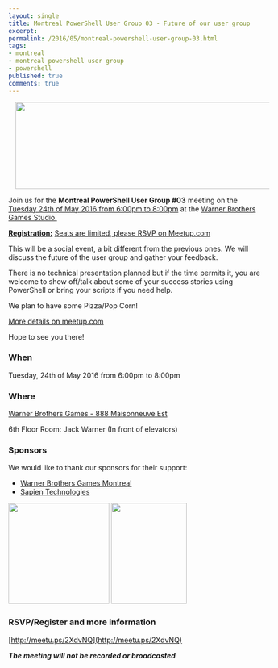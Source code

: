 ```yaml
---
layout: single
title: Montreal PowerShell User Group 03 - Future of our user group
excerpt: 
permalink: /2016/05/montreal-powershell-user-group-03.html
tags: 
- montreal
- montreal powershell user group
- powershell
published: true
comments: true
---
```


 
<a href="{{ base_path }}/images/2016/20160522_Montreal_PowerShell_User_Group_%2303_-_Future_of_our_user_group/mtlpug__1244093539__-1600x438.jpg" imageanchor="1" style="margin-left: 1em; margin-right: 1em;"><img border="0" height="172" src="{{ base_path }}/images/2016/20160522_Montreal_PowerShell_User_Group_%2303_-_Future_of_our_user_group/mtlpug__1361443292__-640x175.jpg" width="640" /></a>

Join us for the <b>Montreal PowerShell User Group #03</b> meeting on the <u>Tuesday 24th of May 2016 from 6:00pm to 8:00pm</u> at the <u>Warner Brothers Games Studio.</u>

<b><u>Registration:</u></b> <a href="http://meetu.ps/2XdvNQ" target="_blank">Seats are limited, please RSVP on Meetup.com</a>

This will be a social event, a bit different from the previous ones. We will discuss the future of the user group and gather your feedback.

There is no technical presentation planned but if the time permits it, you are welcome to show off/talk about some of your success stories using PowerShell or bring your scripts if you need help.

We plan to have some Pizza/Pop Corn!

<a href="http://meetu.ps/2XdvNQ" target="_blank">More details on meetup.com</a>

Hope to see you there!


### When

Tuesday, 24th of May 2016 from 6:00pm to 8:00pm


### Where

[Warner Brothers Games - 888 Maisonneuve Est](https://www.google.ca/maps/place/WB+Games+Montr%C3%A9al/@45.5165241,-73.5612371,17z/data=!3m1!4b1!4m2!3m1!1s0x4cc91bb2589124bb:0x25949bac8df91a78)

6th Floor
Room: Jack Warner (In front of elevators)


### Sponsors

We would like to thank our sponsors for their support:


* [Warner Brothers Games Montreal](http://wbgamesmontreal.com/)
* [Sapien Technologies](https://www.sapien.com/)

<img border="0" height="200" src="{{ base_path }}/images/2016/20160522_Montreal_PowerShell_User_Group_%2303_-_Future_of_our_user_group/oFFOHxsV__1946083043__-250x250.png" width="200" />

<img border="0" height="200" src="{{ base_path }}/images/2016/20160522_Montreal_PowerShell_User_Group_%2303_-_Future_of_our_user_group/WB_Games_Montreal_logo__867391258__-240x320.png" width="150" />


### RSVP/Register and more information

[http://meetu.ps/2XdvNQ](http://meetu.ps/2XdvNQ)

<b><i>The meeting will not be recorded or broadcasted</i></b>
